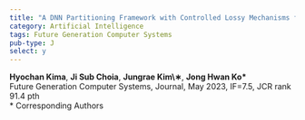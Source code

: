 ```yaml
---
title: "A DNN Partitioning Framework with Controlled Lossy Mechanisms for Edge-Cloud Collaborative Intelligence"
category: Artificial Intelligence
tags: Future Generation Computer Systems
pub-type: J
select: y
---
```


**Hyochan Kima**, **Ji Sub Choia**, **Jungrae Kim\∗**, **Jong Hwan Ko\*** <br>
Future Generation Computer Systems, Journal, May 2023, IF=7.5, JCR rank 91.4 pth <br>
\* Corresponding Authors
